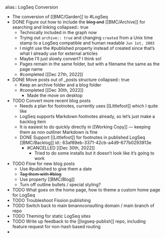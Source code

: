 alias:: LogSeq Conversion

- The conversion of [[BMC/Garden]] to #LogSeq
- DONE Figure out how to include the ~~blog and~~ [[BMC/Archive]] for searching and linking
  collapsed:: true
	- Technically included in the graph now
	- Trying out `archive:: true` and changing `created` from a Unix time stamp to a LogSeq compatible and human readable `Jun 1st, 2003`
	- I might use the #published property instead of created since that’s what I already use for external articles
	- Maybe I’ll just slowly convert? I think so!
	- Pages remain in the same folder, but with a filename the same as the page name
	- #completed [[Dec 27th, 2022]]
- DONE Move posts out of _posts structure
  collapsed:: true
	- Keep an archive folder and a blog folder
	- #completed [[Dec 30th, 2022]]
		- Made the move on desktop
- TODO Convert more recent blog posts
	- Needs a plan for footnotes, currently uses [[Littlefoot]] which I quite like
	- LogSeq supports Markdown footnotes already, so let’s just make a backlog item
	- It is easiest to do quickly directly in [[Working Copy]] — keeping them as non outliner Markdown is fine
	- DONE Support [[Littlefoot]] for footnotes in published LogSeq [[BMC/Backlog]]
	  id:: 63af89eb-3371-42cb-a4d9-677b0293913e
		- #CANCELLED [[Dec 30th, 2022]]
			- Tried to do some installs but it doesn’t look like it’s going to work
- TODO Flow for new blog posts
	- Use #published to give them a date
	- ~~Tag them with #blog~~
	- Use property [[BMC/Blog]]
	- Turn off outline bullets / special styling?
- TODO What goes on the home page, how to theme a custom home page for LogSeq
- TODO Troubleshoot Fission publishing
- TODO Switch back to main bmannconsulting domain / main branch of repo
- TODO Theming for static LogSeq sites
- TODO Write up feedback to the [[logseq-publish]] repo, including feature request for non-hash based routing
-